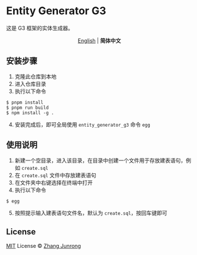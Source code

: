 # Entity Generator G3

这是 G3 框架的实体生成器。

<p align='center'>
<a href="https://github.com/Avitori73/entity_generator_g3/blob/main/README.md">English</a> | <b>简体中文</b>
</p>

## 安装步骤

1. 克隆此仓库到本地
2. 进入仓库目录
3. 执行以下命令
```shell
$ pnpm install
$ pnpm run build
$ npm install -g .
```
4. 安装完成后，即可全局使用 `entity_generator_g3` 命令 `egg`

## 使用说明

1. 新建一个空目录，进入该目录，在目录中创建一个文件用于存放建表语句，例如 `create.sql`
2. 在 `create.sql` 文件中存放建表语句
3. 在文件夹中右键选择在终端中打开
4. 执行以下命令
```shell
$ egg
```
5. 按照提示输入建表语句文件名，默认为 `create.sql`，按回车键即可

## License

[MIT](./LICENSE.md) License © [Zhang Junrong](https://github.com/Avitori73)
